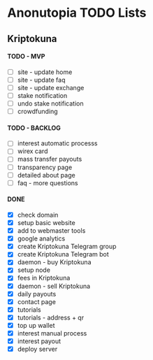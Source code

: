 # Anonutopia TODO Lists

## Kriptokuna

#### TODO - MVP

- [ ] site - update home
- [ ] site - update faq
- [ ] site - update exchange
- [ ] stake notification
- [ ] undo stake notification
- [ ] crowdfunding

#### TODO - BACKLOG

- [ ] interest automatic processs
- [ ] wirex card
- [ ] mass transfer payouts
- [ ] transparency page
- [ ] detailed about page
- [ ] faq - more questions

#### DONE

- [x] check domain
- [x] setup basic website
- [x] add to webmaster tools
- [x] google analytics
- [x] create Kriptokuna Telegram group
- [x] create Kriptokuna Telegram bot
- [x] daemon - buy Kriptokuna
- [x] setup node
- [x] fees in Kriptokuna
- [x] daemon - sell Kriptokuna
- [x] daily payouts
- [x] contact page
- [x] tutorials
- [x] tutorials - address + qr
- [x] top up wallet
- [x] interest manual process
- [x] interest payout
- [x] deploy server
